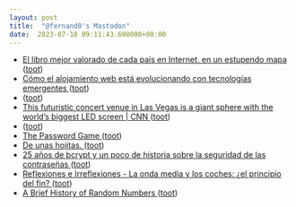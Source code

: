 ```yaml
---
layout: post
title:  "@fernand0's Mastodon"
date:  2023-07-18 09:11:43.608000+00:00
---
```

*  [El libro mejor valorado de cada país en Internet, en un estupendo mapa ](https://www.xataka.com/magnet/libro-mejor-valorado-cada-pais-internet-estupendo-map) ([toot](https://mastodon.social/@fernand0/110734311660005125))
*  [Cómo el alojamiento web está evolucionando con tecnologías emergentes ](https://wwwhatsnew.com/2023/07/10/como-el-alojamiento-web-esta-evolucionando-con-tecnologias-emergentes) ([toot](https://mastodon.social/@fernand0/110734194141931612))
*  [ ](https://tuiter.rocks/@Nanafugitiva) ([toot](https://mastodon.social/@fernand0/110734056643210501))
*  [This futuristic concert venue in Las Vegas is a giant sphere with the world’s biggest LED screen \| CNN  ](https://edition.cnn.com/2023/07/05/travel/msg-sphere-las-vegas-venue-cec/index.html) ([toot](https://mastodon.social/@fernand0/110733825012761851))
*  [ ](https://ieji.de/@GatOscuro) ([toot](https://mastodon.social/@fernand0/110733451338503108))
*  [The Password Game ](https://neal.fun/password-game) ([toot](https://mastodon.social/@fernand0/110730689700120249))
*  [De unas hojitas. ](https://avecesunafoto.wordpress.com/2023/07/17/de-unas-hojitas) ([toot](https://mastodon.social/@fernand0/110730616940849248))
*  [25 años de bcrypt y un poco de historia sobre la seguridad de las contraseñas ](https://fernand0.github.io//hash-bcrypt) ([toot](https://mastodon.social/@fernand0/110730300173265971))
*  [
         Reflexiones e Irreflexiones - La onda media y los coches: ¿el principio del fin?
       ](http://fernand0.blogalia.com//historias/7874) ([toot](https://mastodon.social/@fernand0/110730294606043276))
*  [A Brief History of Random Numbers ](https://tashian.com/articles/a-brief-history-of-random-numbers) ([toot](https://mastodon.social/@fernand0/110730273379182716))
